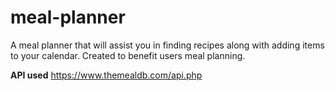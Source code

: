 # meal-planner
A meal planner that will assist you in finding recipes along with adding items to your calendar. Created to benefit users meal planning. 

**API used**
https://www.themealdb.com/api.php

